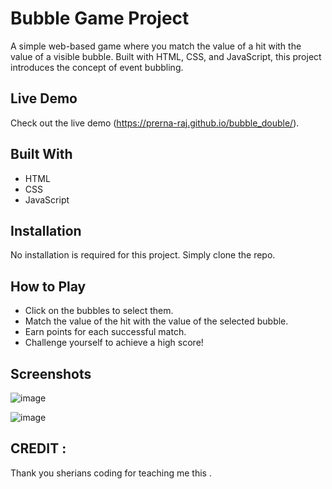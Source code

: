# Bubble Game Project

A simple web-based game where you match the value of a hit with the value of a visible bubble. Built with HTML, CSS, and JavaScript, this project introduces the concept of event bubbling.

## Live Demo

Check out the live demo (https://prerna-raj.github.io/bubble_double/).

## Built With

- HTML
- CSS
- JavaScript

## Installation

No installation is required for this project. Simply clone the repo.

## How to Play

- Click on the bubbles to select them.
- Match the value of the hit with the value of the selected bubble.
- Earn points for each successful match.
- Challenge yourself to achieve a high score!

## Screenshots
![image](https://github.com/prerna-raj/bubble_double/assets/125340661/47b96a96-4926-407c-91d7-b0a4825a2173)

![image](https://github.com/prerna-raj/bubble_double/assets/125340661/6eb30081-cbe5-4609-8dfc-3dfe8ed07cd5)


## CREDIT :
Thank you sherians coding for teaching  me this .
